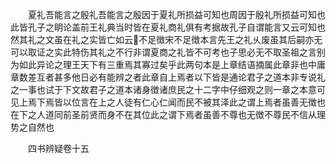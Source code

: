 <!-- { "loadSidebar": true } -->
　　夏礼吾能言之殷礼吾能言之殷因于夏礼所损益可知也周因于殷礼所损益可知也此皆孔子之眀论盖前王礼典当时皆在夏礼商礼俱有考据故孔子自谓能言又云可知也然其礼之文虽在礼之实皆亡如云不足徴宋不足徴本言先王之礼乆废虽其后嗣亦无可以取证之实此特伤其礼之不行非谓夏商之礼皆不可考也子思必无不取圣祖之言别为如此异论之理王天下有三重焉其寡过矣乎此两句本是上章结语摘属此章非也中庸章数差互者甚多他日必有能辨之者此章自上焉者以下皆是通论君子之道本非专说礼之一事也试于下文故君子之道本诸身徴诸庶民之十二字中仔细观之则一章之本意可见上焉下焉皆以位言在上之人徒有仁心仁闻而民不被其泽此之谓上焉者虽善无徴也在下之人道同前圣前贤而身不在其位此之谓下焉者虽善不尊也无徴不尊民不信从理势之自然也

　　四书辨疑卷十五
